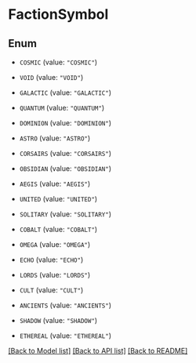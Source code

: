# FactionSymbol

## Enum


* `COSMIC` (value: `"COSMIC"`)

* `VOID` (value: `"VOID"`)

* `GALACTIC` (value: `"GALACTIC"`)

* `QUANTUM` (value: `"QUANTUM"`)

* `DOMINION` (value: `"DOMINION"`)

* `ASTRO` (value: `"ASTRO"`)

* `CORSAIRS` (value: `"CORSAIRS"`)

* `OBSIDIAN` (value: `"OBSIDIAN"`)

* `AEGIS` (value: `"AEGIS"`)

* `UNITED` (value: `"UNITED"`)

* `SOLITARY` (value: `"SOLITARY"`)

* `COBALT` (value: `"COBALT"`)

* `OMEGA` (value: `"OMEGA"`)

* `ECHO` (value: `"ECHO"`)

* `LORDS` (value: `"LORDS"`)

* `CULT` (value: `"CULT"`)

* `ANCIENTS` (value: `"ANCIENTS"`)

* `SHADOW` (value: `"SHADOW"`)

* `ETHEREAL` (value: `"ETHEREAL"`)


[[Back to Model list]](../README.md#documentation-for-models) [[Back to API list]](../README.md#documentation-for-api-endpoints) [[Back to README]](../README.md)


